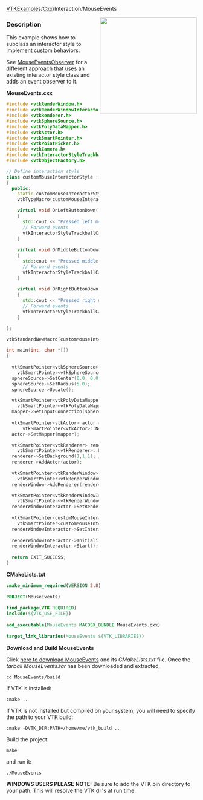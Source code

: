 [VTKExamples](Home)/[Cxx](Cxx)/Interaction/MouseEvents

<img align="right" src="https://github.com/lorensen/VTKExamples/raw/master/Testing/Baseline/Interaction/TestMouseEvents.png" width="256" />

### Description
This example shows how to subclass an interactor style to implement custom behaviors.

See [MouseEventsObserver](Cxx/Interaction/MouseEventsObserver) for a
different approach that uses an existing interactor style class and
adds an event observer to it.

**MouseEvents.cxx**
```c++
#include <vtkRenderWindow.h>
#include <vtkRenderWindowInteractor.h>
#include <vtkRenderer.h>
#include <vtkSphereSource.h>
#include <vtkPolyDataMapper.h>
#include <vtkActor.h>
#include <vtkSmartPointer.h>
#include <vtkPointPicker.h>
#include <vtkCamera.h>
#include <vtkInteractorStyleTrackballCamera.h>
#include <vtkObjectFactory.h>

// Define interaction style
class customMouseInteractorStyle : public vtkInteractorStyleTrackballCamera
{
  public:
    static customMouseInteractorStyle* New();
    vtkTypeMacro(customMouseInteractorStyle, vtkInteractorStyleTrackballCamera);

    virtual void OnLeftButtonDown() 
    {
      std::cout << "Pressed left mouse button." << std::endl;
      // Forward events
      vtkInteractorStyleTrackballCamera::OnLeftButtonDown();
    }
    
    virtual void OnMiddleButtonDown() 
    {
      std::cout << "Pressed middle mouse button." << std::endl;
      // Forward events
      vtkInteractorStyleTrackballCamera::OnMiddleButtonDown();
    }
    
    virtual void OnRightButtonDown() 
    {
      std::cout << "Pressed right mouse button." << std::endl;
      // Forward events
      vtkInteractorStyleTrackballCamera::OnRightButtonDown();
    }

};

vtkStandardNewMacro(customMouseInteractorStyle);

int main(int, char *[])
{
  
  vtkSmartPointer<vtkSphereSource> sphereSource = 
    vtkSmartPointer<vtkSphereSource>::New();
  sphereSource->SetCenter(0.0, 0.0, 0.0);
  sphereSource->SetRadius(5.0);
  sphereSource->Update();

  vtkSmartPointer<vtkPolyDataMapper> mapper = 
    vtkSmartPointer<vtkPolyDataMapper>::New();
  mapper->SetInputConnection(sphereSource->GetOutputPort());
  
  vtkSmartPointer<vtkActor> actor = 
      vtkSmartPointer<vtkActor>::New();
  actor->SetMapper(mapper);

  vtkSmartPointer<vtkRenderer> renderer = 
    vtkSmartPointer<vtkRenderer>::New();
  renderer->SetBackground(1,1,1); // Background color white
  renderer->AddActor(actor);
  
  vtkSmartPointer<vtkRenderWindow> renderWindow = 
    vtkSmartPointer<vtkRenderWindow>::New();
  renderWindow->AddRenderer(renderer);

  vtkSmartPointer<vtkRenderWindowInteractor> renderWindowInteractor = 
    vtkSmartPointer<vtkRenderWindowInteractor>::New();
  renderWindowInteractor->SetRenderWindow ( renderWindow );
  
  vtkSmartPointer<customMouseInteractorStyle> style =
    vtkSmartPointer<customMouseInteractorStyle>::New();
  renderWindowInteractor->SetInteractorStyle( style );
  
  renderWindowInteractor->Initialize();
  renderWindowInteractor->Start();
  
  return EXIT_SUCCESS;
}
```
**CMakeLists.txt**
```cmake
cmake_minimum_required(VERSION 2.8)
 
PROJECT(MouseEvents)
 
find_package(VTK REQUIRED)
include(${VTK_USE_FILE})
 
add_executable(MouseEvents MACOSX_BUNDLE MouseEvents.cxx)
 
target_link_libraries(MouseEvents ${VTK_LIBRARIES})
```

**Download and Build MouseEvents**

Click [here to download MouseEvents](https://github.com/lorensen/VTKWikiExamplesTarballs/raw/master/MouseEvents.tar) and its *CMakeLists.txt* file.
Once the *tarball MouseEvents.tar* has been downloaded and extracted,
```
cd MouseEvents/build 
```
If VTK is installed:
```
cmake ..
```
If VTK is not installed but compiled on your system, you will need to specify the path to your VTK build:
```
cmake -DVTK_DIR:PATH=/home/me/vtk_build ..
```
Build the project:
```
make
```
and run it:
```
./MouseEvents
```
**WINDOWS USERS PLEASE NOTE:** Be sure to add the VTK bin directory to your path. This will resolve the VTK dll's at run time.

